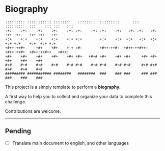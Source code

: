 # Biography

```text
::::::::: ::::::::::: ::::::::   ::::::::  :::::::::      :::     :::::::::  :::    ::: :::   :::
:+:    :+:    :+:    :+:    :+: :+:    :+: :+:    :+:   :+: :+:   :+:    :+: :+:    :+: :+:   :+:
+:+    +:+    +:+    +:+    +:+ +:+        +:+    +:+  +:+   +:+  +:+    +:+ +:+    +:+  +:+ +:+
+#++:++#+     +#+    +#+    +:+ :#:        +#++:++#:  +#++:++#++: +#++:++#+  +#++:++#++   +#++:
+#+    +#+    +#+    +#+    +#+ +#+   +#+# +#+    +#+ +#+     +#+ +#+        +#+    +#+    +#+
#+#    #+#    #+#    #+#    #+# #+#    #+# #+#    #+# #+#     #+# #+#        #+#    #+#    #+#
######### ########### ########   ########  ###    ### ###     ### ###        ###    ###    ###
```

This project is a simply template to perform a __biography__.

A first way to help you to collect and organize your data to complete this challenge.

Contributions are welcome.

---

## Pending

- [ ] Translate main document to english, and other languages
